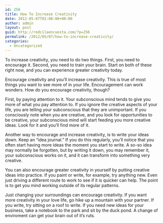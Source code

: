 ```yaml
---
id: 256
title: How To Increase Creativity
date: 2012-05-07T02:08:00+00:00
author: admin
layout: post
guid: http://redcilaencuesta.com/?p=256
permalink: /2012/05/07/how-to-increase-creativity/
categories:
  - Uncategorized
---
```

To increase creativity, you need to do two things. First, you need to encourage it. Second, you need to train your brain. Start on both of these right now, and you can experience greater creativity today.

Encourage creativity and you&#8217;ll increase creativity. This is true of most things you want to see more of in your life. Encouragement can work wonders. How do you encourage creativity, though?

First, by paying attention to it. Your subconscious mind tends to give you more of what you pay attention to. If you ignore the creative aspects of your life, you are telling your subconscious that they are unimportant. If you consciously note when you are creative, and you look for opportunities to be creative, your subconscious mind will start feeding you more creative ideas. Look for it and you&#8217;ll find more of it.

Another way to encourage and increase creativity, is to write your ideas down. Keep an &#8220;idea journal.&#8221; If you do this regularly, you&#8217;ll notice that you often start having more ideas the moment you start to write. A so-so idea may normally be forgotten, but by writing it down, you may remember it, your subconscious works on it, and it can transform into something very creative.

You can also encourage greater creativity in yourself by putting creative ideas into practice. If you paint or write, for example, try anything new. Even just driving a different route to work to see if it is quicker can help. The point is to get you mind working outside of its regular patterns.

Just changing your surroundings can encourage creativity. If you want more creativity in your love life, go hike up a mountain with your partner. If you write, try sitting on a roof to write. If you need new ideas for your business, take a notebook to the park and sit by the duck pond. A change of enviroment can get your brain out of it&#8217;s ruts.